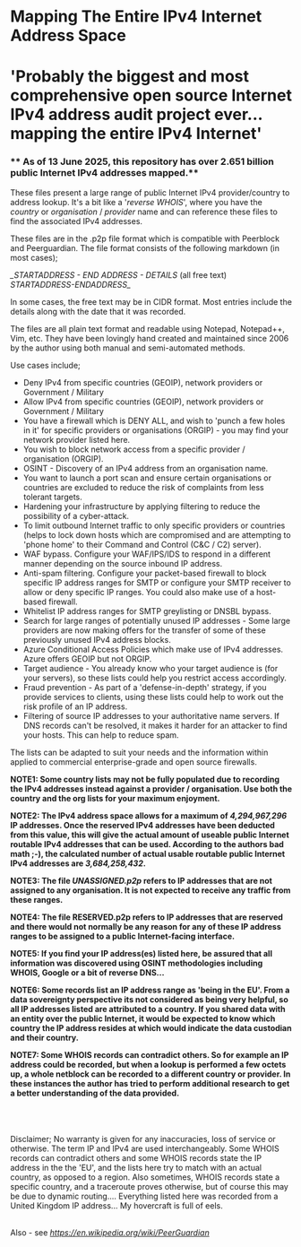 # Mapping The Entire IPv4 Internet Address Space

# 'Probably the biggest and most comprehensive open source Internet IPv4 address audit project ever... mapping the entire IPv4 Internet'

### ** As of 13 June 2025, this repository has over 2.651 billion public Internet IPv4 addresses mapped.**

These files present a large range of public Internet IPv4 provider/country to address lookup.
It's a bit like a '*reverse WHOIS*', where you have the *country* or *organisation* / *provider* name and can reference these files to find the associated IPv4 addresses.

These files are in the .p2p file format which is compatible with Peerblock and Peerguardian.
The file format consists of the following markdown (in most cases);

*_STARTADDRESS - END ADDRESS - DETAILS* (all free text) *STARTADDRESS-ENDADDRESS_*

In some cases, the free text may be in CIDR format. Most entries include the details along with the date that it was recorded.

The files are all plain text format and readable using Notepad, Notepad++, Vim, etc.
They have been lovingly hand created and maintained since 2006 by the author using both manual and semi-automated methods.

Use cases include;
* Deny IPv4 from specific countries (GEOIP), network providers or Government / Military
* Allow IPv4 from specific countries (GEOIP), network providers or Government / Military
* You have a firewall which is DENY ALL, and wish to 'punch a few holes in it' for specific providers or organisations (ORGIP) - you may find your network provider listed here.
* You wish to block network access from a specific provider / organisation (ORGIP).
* OSINT - Discovery of an IPv4 address from an organisation name.
* You want to launch a port scan and ensure certain organisations or countries are excluded to reduce the risk of complaints from less tolerant targets.
* Hardening your infrastructure by applying filtering to reduce the possibility of a cyber-attack.
* To limit outbound Internet traffic to only specific providers or countries (helps to lock down hosts which are compromised and are attempting to 'phone home' to their Command and Control (C&C / C2) server).
* WAF bypass. Configure your WAF/IPS/IDS to respond in a different manner depending on the source inbound IP address.
* Anti-spam filtering. Configure your packet-based firewall to block specific IP address ranges for SMTP or configure your SMTP receiver to allow or deny specific IP ranges. You could also make use of a host-based firewall.
* Whitelist IP address ranges for SMTP greylisting or DNSBL bypass.
* Search for large ranges of potentially unused IP addresses - Some large providers are now making offers for the transfer of some of these previously unused IPv4 address blocks.
* Azure Conditional Access Policies which make use of IPv4 addresses. Azure offers GEOIP but not ORGIP.
* Target audience - You already know who your target audience is (for your servers), so these lists could help you restrict access accordingly.
* Fraud prevention - As part of a 'defense-in-depth' strategy, if you provide services to clients, using these lists could help to work out the risk profile of an IP address.
* Filtering of source IP addresses to your authoritative name servers. If DNS records can't be resolved, it makes it harder for an attacker to find your hosts. This can help to reduce spam.

The lists can be adapted to suit your needs and the information within applied to commercial enterprise-grade and open source firewalls.

**NOTE1: Some country lists may not be fully populated due to recording the IPv4 addresses instead against a provider / organisation. Use both the country and the org lists for your maximum enjoyment.**

**NOTE2: The IPv4 address space allows for a maximum of _4,294,967,296_ IP addresses. Once the reserved IPv4 addresses have been deducted from this value, this will give the actual amount of useable public Internet routable IPv4 addresses that can be used. According to the authors bad math ;-), the calculated number of actual usable routable public Internet IPv4 addresses are _3,684,258,432_.**

**NOTE3: The file _UNASSIGNED.p2p_ refers to IP addresses that are not assigned to any organisation. It is not expected to receive any traffic from these ranges.**

**NOTE4: The file RESERVED.p2p refers to IP addresses that are reserved and there would not normally be any reason for any of these IP address ranges to be assigned to a public Internet-facing interface.**

**NOTE5: If you find your IP address(es) listed here, be assured that all information was discovered using OSINT methodologies including WHOIS, Google or a bit of reverse DNS...**

**NOTE6: Some records list an IP address range as 'being in the EU'. From a data sovereignty perspective its not considered as being very helpful, so all IP addresses listed are attributed to a country. If you shared data with an entity over the public Internet, it would be expected to know which country the IP address resides at which would indicate the data custodian and their country.**

**NOTE7: Some WHOIS records can contradict others. So for example an IP address could be recorded, but when a lookup is performed a few octets up, a whole netblock can be recorded to a different country or provider. In these instances the author has tried to perform additional research to get a better understanding of the data provided.**



<br><br><br>
Disclaimer; No warranty is given for any inaccuracies, loss of service or otherwise. The term IP and IPv4 are used interchangeably.  Some WHOIS records can contradict others and some WHOIS records state the IP address in the the 'EU', and the lists here try to match with an actual country, as opposed to a region. Also sometimes, WHOIS records state a specific country, and a traceroute proves otherwise, but of course this may be due to dynamic routing.... Everything listed here was recorded from a United Kingdom IP address... My hovercraft is full of eels.
<br><br>

Also - see _https://en.wikipedia.org/wiki/PeerGuardian_